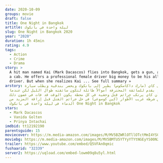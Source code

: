 ```yaml
---
date: 2020-10-09
groups: movie
draft: false
title: One Night in Bangkok
artitle: ليلة واحدة في بانكوك
slug: One Night in Bangkok 2020
year: "2020"
duration: 1h 45min
rating: 4.9
tags:
  - Action
  - Crime
  - Drama
story: >
  A hit man named Kai (Mark Dacascos) flies into Bangkok, gets a gun, and orders
  a cab. He offers a professional female driver big money to be his all-night
  driver. But when she realizes Kai ... See full summary »
arstory: قاتل يدعى كاي (مارك داكاسكوس) يطير إلى بانكوك ويحضر بندقية ويطلب سيارة
  أجرة. يقدم للسائقة المحترفة أموالاً طائلة لتكون سائقته طوال الليل لكن عندما
  تدرك أن كاي يرتكب جرائم قتل وحشية في كل محطة يكون الوقت قد فات في غضون ذلك ،
  يسرع محقق شرطة غريب الأطوار (كين كوسوغي) في حل جرائم القتل قبل إراقة المزيد من
  الدماء في ليلة واحدة في بانكوك One Night in Bangkok
stars:
  - Mark Dacascos
  - Vanida Golten
  - Prinya Intachai
imdbid: tt12192190
parentsguide: 15
moviecover: https://m.media-amazon.com/images/M/MV5BZWRlOTllOTctMmI4YS00NDZlLWJkZTktZGZiNjY5ZDM4OWE0XkEyXkFqcGdeQXVyMDU0Mzk2OQ@@._V1_.jpg
moviebg: https://m.media-amazon.com/images/M/MV5BMTU5YTYyYTYtNGEyYS00N2RjLThkNzctYzY4OTgxYTYyNGZiXkEyXkFqcGdeQXVyNzI1NzMxNzM@._V1_.jpg
trailer: https://www.youtube.com/embed/Q5VFAn0qmic
fushaarid: "32339"
server2: https://uqload.com/embed-lowm09q8u5yl.html
---
```

